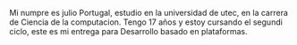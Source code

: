 


Mi numpre es julio Portugal, estudio en la universidad de utec, en la carrera de Ciencia de la computacion.
Tengo 17 años y estoy cursando el segundi ciclo, este es mi entrega para Desarrollo basado en plataformas.
